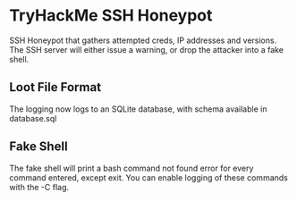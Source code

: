 # TryHackMe SSH Honeypot
SSH Honeypot that gathers attempted creds, IP addresses and versions.
The SSH server will either issue a warning, or drop the attacker into a fake shell.

## Loot File Format
The logging now logs to an SQLite database, with schema available in database.sql

## Fake Shell
The fake shell will print a bash command not found error for every command entered, except exit.
You can enable logging of these commands with the -C flag.
